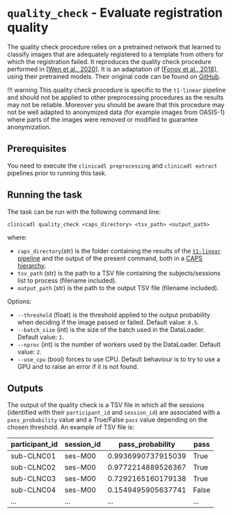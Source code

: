# `quality_check` - Evaluate registration quality

The quality check procedure relies on a pretrained network that learned to classify images 
that are adequately registered to a template from others for which the registration failed. 
It reproduces the quality check procedure performed in [[Wen et al., 2020](https://doi.org/10.1016/j.media.2020.101694)]. 
It is an adaptation of [[Fonov et al., 2018](https://www.biorxiv.org/content/10.1101/303487v1)], using their pretrained models. 
Their original code can be found on [GitHub](https://github.com/vfonov/deep-qc).

!!! warning
    This quality check procedure is specific to the `t1-linear` pipeline and should not be applied 
    to other preprocessing procedures as the results may not be reliable.
    Moreover you should be aware that this procedure may not be well adapted to anonymized data 
    (for example images from OASIS-1) where parts of the images were removed or modified to guarantee anonymization.


## Prerequisites
You need to execute the `clinicadl preprocessing` and `clinicadl extract` pipelines prior to running this task.

## Running the task
The task can be run with the following command line:
```
clinicadl quality_check <caps_directory> <tsv_path> <output_path>
```
where:

- `caps_directory`(str) is the folder containing the results of the [`t1-linear` pipeline](./Run/T1_Linear.md) 
and the output of the present command, both in a [CAPS hierarchy](http://www.clinica.run/doc/CAPS/Introduction).
- `tsv_path` (str) is the path to a TSV file containing the subjects/sessions list to process (filename included).
- `output_path` (str) is the path to the output TSV file (filename included).


Options:

- `--threshold` (float) is the threshold applied to the output probability when deciding if the image passed or failed. 
Default value: `0.5`.
- `--batch_size` (int) is the size of the batch used in the DataLoader. Default value: `1`.
- `--nproc` (int) is the number of workers used by the DataLoader. Default value: `2`.
- `--use_cpu` (bool) forces to use CPU. Default behaviour is to try to use a GPU and to raise an error if it is not found.

## Outputs

The output of the quality check is a TSV file in which all the sessions (identified with their `participant_id` and `session_id`) 
are associated with a `pass_probability` value and a True/False `pass` value depending on the chosen threshold. 
An example of TSV file is:

| **participant_id** | **session_id** | **pass_probability**   | **pass**  |
|--------------------|----------------|------------------------|-----------|
| sub-CLNC01         | ses-M00        | 0.9936990737915039     | True      |
| sub-CLNC02         | ses-M00        | 0.9772214889526367     | True      |
| sub-CLNC03         | ses-M00        | 0.7292165160179138     | True      |
| sub-CLNC04         | ses-M00        | 0.1549495905637741     | False     |
| ...                |  ...           |  ...                   |  ...      |
